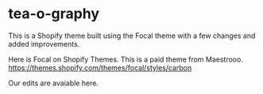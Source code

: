 # tea-o-graphy
This is a Shopify theme built using the Focal theme with a few changes and added improvements. 

Here is Focal on Shopify Themes. This is a paid theme from Maestrooo. https://themes.shopify.com/themes/focal/styles/carbon

Our edits are avaiable here. 
